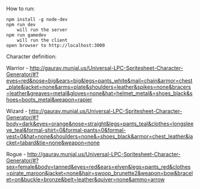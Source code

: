 How to run:
```
npm install -g node-dev
npm run dev
	will run the server
npm run gamedev
	will run the client
open browser to http://localhost:3000
```

Character definition:

Warrior - http://gaurav.munjal.us/Universal-LPC-Spritesheet-Character-Generator/#?eyes=red&nose=big&ears=big&legs=pants_white&mail=chain&armor=chest_plate&jacket=none&arms=plate&shoulders=leather&spikes=none&bracers=leather&greaves=metal&gloves=none&hat=helmet_metal&=shoes_black&shoes=boots_metal&weapon=rapier

Wizard - http://gaurav.munjal.us/Universal-LPC-Spritesheet-Character-Generator/#?body=dark&eyes=orange&nose=straight&legs=pants_teal&clothes=longsleeve_teal&formal-shirt=0&formal-pants=0&formal-vest=0&hat=none&shoulders=none&=shoes_black&armor=chest_leather&jacket=tabard&tie=none&weapon=none

Rogue - http://gaurav.munjal.us/Universal-LPC-Spritesheet-Character-Generator/#?sex=female&body=tanned&eyes=red&ears=elven&legs=pants_red&clothes=pirate_maroon&jacket=none&hair=swoop_brunette2&weapon=bow&bracelet=on&buckle=bronze&belt=leather&quiver=none&ammo=arrow
